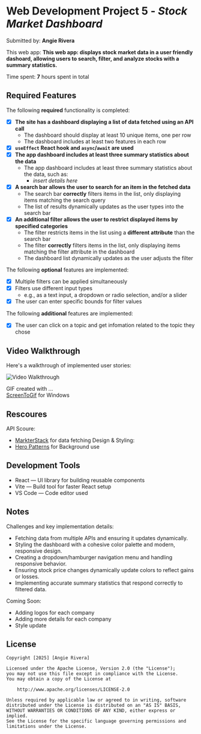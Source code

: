 # Web Development Project 5 - *Stock Market Dashboard*

Submitted by: **Angie Rivera**

This web app: **This web app: displays stock market data in a user friendly dashoard, allowing users to search, filter, and analyze stocks with a summary statistics.**

Time spent: **7** hours spent in total

## Required Features

The following **required** functionality is completed:

- [X] **The site has a dashboard displaying a list of data fetched using an API call**
  - The dashboard should display at least 10 unique items, one per row
  - The dashboard includes at least two features in each row
- [X] **`useEffect` React hook and `async`/`await` are used**
- [X] **The app dashboard includes at least three summary statistics about the data** 
  - The app dashboard includes at least three summary statistics about the data, such as:
    - *insert details here*
- [X] **A search bar allows the user to search for an item in the fetched data**
  - The search bar **correctly** filters items in the list, only displaying items matching the search query
  - The list of results dynamically updates as the user types into the search bar
- [X] **An additional filter allows the user to restrict displayed items by specified categories**
  - The filter restricts items in the list using a **different attribute** than the search bar 
  - The filter **correctly** filters items in the list, only displaying items matching the filter attribute in the dashboard
  - The dashboard list dynamically updates as the user adjusts the filter

The following **optional** features are implemented:

- [X] Multiple filters can be applied simultaneously
- [X] Filters use different input types
  - e.g., as a text input, a dropdown or radio selection, and/or a slider
- [X] The user can enter specific bounds for filter values

The following **additional** features are implemented:

* [X] The user can click on a topic and get infomation related to the topic they chose

## Video Walkthrough

Here's a walkthrough of implemented user stories:

<img src='./WK6_Project5 _Dashboard.gif' title='Video Walkthrough' width='' alt='Video Walkthrough' />

GIF created with ...  
[ScreenToGif](https://www.screentogif.com/) for Windows

## Rescoures
API Scoure: 
- [MarkterStack](https://marketstack.com/)  for data fetching 
Design & Styling:
- [Hero Patterns](https://heropatterns.com/) for Background use
    
## Development Tools
- React — UI library for building reusable components
- Vite — Build tool for faster React setup
- VS Code — Code editor used

## Notes

Challenges and key implementation details:

* Fetching data from multiple APIs and ensuring it updates dynamically.
* Styling the dashboard with a cohesive color palette and modern, responsive design.
* Creating a dropdown/hamburger navigation menu and handling responsive behavior.
* Ensuring stock price changes dynamically update colors to reflect gains or losses.
* Implementing accurate summary statistics that respond correctly to filtered data.


 Coming Soon: 

 - Adding logos for each company 
 - Adding more details for each company
 - Style update

## License

    Copyright [2025] [Angie Rivera]

    Licensed under the Apache License, Version 2.0 (the "License");
    you may not use this file except in compliance with the License.
    You may obtain a copy of the License at

        http://www.apache.org/licenses/LICENSE-2.0

    Unless required by applicable law or agreed to in writing, software
    distributed under the License is distributed on an "AS IS" BASIS,
    WITHOUT WARRANTIES OR CONDITIONS OF ANY KIND, either express or implied.
    See the License for the specific language governing permissions and
    limitations under the License.

